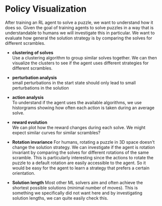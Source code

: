 # Policy Visualization

After training an RL agent to solve a puzzle, we want to understand how it does so. Given the goal of training agents to solve puzzles in a way that is understandable to humans we will investigate this in particular.
We want to evaluate how general the solution strategy is by comparing the solves for different scrambles.

- **clustering of solves**  
  Use a clustering algorithm to group similar solves together. We can then visualize the clusters to see if the agent uses different strategies for different scrambles.

- **perturbation analysis**  
  small perturbations in the start state should only lead to small perturbations in the solution

- **action analysis**  
  To understand if the agent uses the available algorithms, we use historgrams showing how often each action is taken during an average solve.

- **reward evolution**  
  We can plot how the reward changes during each solve. We might expect similar curves for similar scrambles?

- **Rotation invariance**
  For humans, rotating a puzzle in 3D space doesn't change the solution strategy. We can investigate if the agent is rotation invariant by comparing the solves for different rotations of the same scramble. This is particularly interesting since the actions to rotate the puzzle to a default rotation are easily accessible to the agent. So it would be easy for the agent to learn a strategy that prefers a certain orientation.

- **Solution length**
  Most other ML solvers aim and often achieve the shortest possible solutions (minimal number of moves). This is something we specifically did not want here and by investigating solution lengths, we can quite easily check this.


